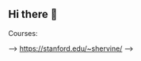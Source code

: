 ## Hi there 👋

<!--
**shivamrastogi2004/shivamrastogi2004** is a ✨ _special_ ✨ repository because its `README.md` (this file) appears on your GitHub profile.

Here are some ideas to get you started:

- 🔭 I’m currently working on MIT Micromaster SCM & MIT Micromaster Statistics & Data Science
- 🌱 I’m currently learning Probability, Linear regression, AI, ML, Deep Learning
- 👯 I’m looking to collaborate on AI & Robotics
- 🤔 I’m looking for help with Projects in AI, ML, Common Sense AI, General AI and Robotics
- 💬 Ask me about 
- 📫 How to reach me: ...
- 😄 Pronouns: ...
- ⚡ Fun fact: ...
--> Courses:
--> https://stanford.edu/~shervine/
--> 

